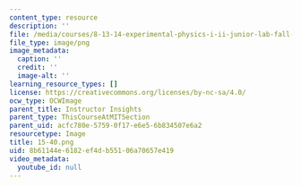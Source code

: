 ```yaml
---
content_type: resource
description: ''
file: /media/courses/8-13-14-experimental-physics-i-ii-junior-lab-fall-2016-spring-2017/8b61144e6182ef4db55106a70657e419_15-40.png
file_type: image/png
image_metadata:
  caption: ''
  credit: ''
  image-alt: ''
learning_resource_types: []
license: https://creativecommons.org/licenses/by-nc-sa/4.0/
ocw_type: OCWImage
parent_title: Instructor Insights
parent_type: ThisCourseAtMITSection
parent_uid: acfc780e-5759-0f17-e6e5-6b834507e6a2
resourcetype: Image
title: 15-40.png
uid: 8b61144e-6182-ef4d-b551-06a70657e419
video_metadata:
  youtube_id: null
---
```

